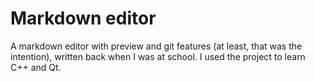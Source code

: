 # Markdown editor

A markdown editor with preview and git features (at least, that was the intention), written back when I was at school.
I used the project to learn C++ and Qt.
